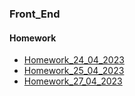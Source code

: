 ### Front_End

#### Homework
- [Homework_24_04_2023](https://github.com/OlegKarimov/Front_End/tree/master/01_HTML_homework_24_04_2023/index.html)
- [Homework_25_04_2023](https://github.com/OlegKarimov/Front_End/tree/master/02_CSS_Coffe_homework_25_04_2023/index.html)
- [Homework_27_04_2023](https://github.com/OlegKarimov/Front_End/tree/master/03_CSS_CoffeePosition_homework_27_04_2023/index.html)